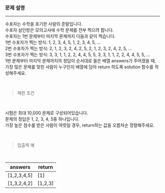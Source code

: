 ### 문제 설명
---

수포자는 수학을 포기한 사람의 준말입니다. <br/>
수포자 삼인방은 모의고사에 수학 문제를 전부 찍으려 합니다. <br/>
수포자는 1번 문제부터 마지막 문제까지 다음과 같이 찍습니다.<br/>
1번 수포자가 찍는 방식: 1, 2, 3, 4, 5, 1, 2, 3, 4, 5, ...<br/>
2번 수포자가 찍는 방식: 2, 1, 2, 3, 2, 4, 2, 5, 2, 1, 2, 3, 2, 4, 2, 5, ...<br/>
3번 수포자가 찍는 방식: 3, 3, 1, 1, 2, 2, 4, 4, 5, 5, 3, 3, 1, 1, 2, 2, 4, 4, 5, 5, ...<br/>
1번 문제부터 마지막 문제까지의 정답이 순서대로 들은 배열 answers가 주어졌을 때, <br/>
가장 많은 문제를 맞힌 사람이 누구인지 배열에 담아 return 하도록 solution 함수를 작성해주세요.<br/>

<br/>

>제한 조건

<br/>

시험은 최대 10,000 문제로 구성되어있습니다.<br/>
문제의 정답은 1, 2, 3, 4, 5중 하나입니다.<br/>
가장 높은 점수를 받은 사람이 여럿일 경우, return하는 값을 오름차순 정렬해주세요.<br/>

<br/>

>입출력 예

<br/>

|answers	|return|
|---|---|
|[1,2,3,4,5]|	[1]|
|[1,3,2,4,2]	|[1,2,3]|

